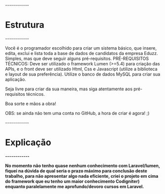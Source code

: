 
------------ <b><h1>Estrutura</h1></b> ------------

Você é o programador escolhido para criar um sistema básico, que insere, edita, exclui e lista toda a base de dados de candidatos da empresa Eduzz. Simples, mas que deve seguir alguns pré-requisitos.
PRÉ-REQUISITOS TÉCNICOS: 
Deve ser utilizado o framework Lumen (>=5.4) para criação das APIs, e o front deve ser utilizado Html, Css e Javascript (utilize a biblioteca e layout de sua preferência). Utilize o banco de dados MySQL para criar sua aplicação.

Seja livre para criar da sua maneira, mas siga atentamente aos pré-requisitos técnicos. 

Boa sorte e mãos a obra!

OBS: se ainda não tem uma conta no GitHub, a hora de criar é agora! ;) 


------------ <b><h1>Explicação</h1><b> ------------

No momento não tenho quase nenhum conhecimento com Laravel/lumen, fiquei na dúvida de qual seria o prazo máximo para conclusão deste trabalho, para não apresentar algo nada eficiente, criei o projeto em cima do framework que eu tenho um maior conhecimento <b>Codigniter) </b> enquanto paralelamente me aprofundo/devoro cursos em <b>Laravel</b>.

